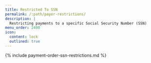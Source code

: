 ```yaml
---
title: Restricted To SSN
permalink: /:path/payer-restrictions/
description: |
  Restricting payments to a specific Social Security Number (SSN)
menu_order: 2400
icon:
  content: lock
  outlined: true
---
```


{% include payment-order-ssn-restrictions.md %}
